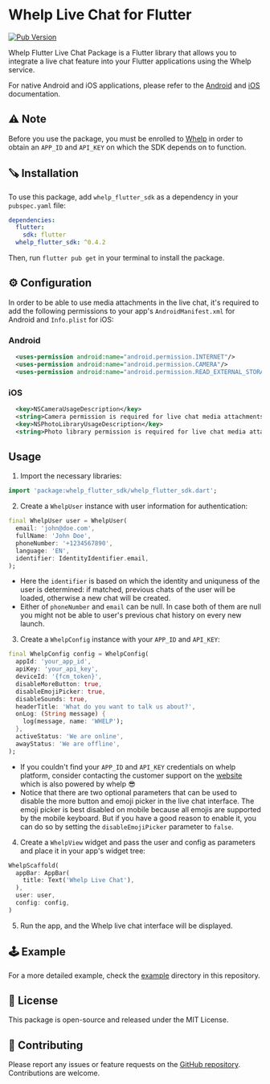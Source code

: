 # Whelp Live Chat for Flutter

[![Pub Version](https://img.shields.io/pub/v/whelp_flutter_sdk)](https://pub.dev/packages/whelp_flutter_sdk)

Whelp Flutter Live Chat Package is a Flutter library that allows you to integrate a live chat feature into your Flutter applications using the Whelp service.

For native Android and iOS applications, please refer to the <a href="https://github.com/Whelp-Inc/whelp-flutter-sdk/blob/main/doc/native_android.md" target="_blank">Android</a> and <a href="https://github.com/Whelp-Inc/whelp-flutter-sdk/blob/main/doc/native_ios.md">iOS</a> documentation.

## ⚠️ Note

Before you use the package, you must be enrolled to [Whelp](https://whelp.co) in order to obtain an `APP_ID` and `API_KEY` on which the SDK depends on to function. 

## 🪚 Installation

To use this package, add `whelp_flutter_sdk` as a dependency in your `pubspec.yaml` file:

```yaml
dependencies:
  flutter:
    sdk: flutter
  whelp_flutter_sdk: ^0.4.2
```

Then, run `flutter pub get` in your terminal to install the package.

## ⚙️ Configuration

In order to be able to use media attachments in the live chat, it's required to add the following permissions to your app's `AndroidManifest.xml` for Android and `Info.plist` for iOS:

### Android

```xml
  <uses-permission android:name="android.permission.INTERNET"/>
  <uses-permission android:name="android.permission.CAMERA"/>
  <uses-permission android:name="android.permission.READ_EXTERNAL_STORAGE"/>
```

### iOS

```xml
  <key>NSCameraUsageDescription</key>
  <string>Camera permission is required for live chat media attachments.</string>
  <key>NSPhotoLibraryUsageDescription</key>
  <string>Photo library permission is required for live chat media attachments.</string>
```

## Usage
1. Import the necessary libraries:

```dart 
import 'package:whelp_flutter_sdk/whelp_flutter_sdk.dart';
```

2. Create a `WhelpUser` instance with user information for authentication:
    
```dart
final WhelpUser user = WhelpUser(
  email: 'john@doe.com',
  fullName: 'John Doe',
  phoneNumber: '+1234567890',
  language: 'EN',
  identifier: IdentityIdentifier.email,
);
```

- Here the `identifier` is based on which the identity and uniquness of the user is determined: if matched, previous chats of the user will be loaded, otherwise a new chat will be created.  
- Either of `phoneNumber` and `email` can be null. In case both of them are null you might not be able to user's previous chat history on every new launch.

3. Create a `WhelpConfig` instance with your `APP_ID` and `API_KEY`:
    
```dart
final WhelpConfig config = WhelpConfig(
  appId: 'your_app_id',
  apiKey: 'your_api_key',
  deviceId: '{fcm_token}',
  disableMoreButton: true,
  disableEmojiPicker: true,
  disableSounds: true,
  headerTitle: 'What do you want to talk us about?',
  onLog: (String message) {
    log(message, name: 'WHELP');
  },
  activeStatus: 'We are online',
  awayStatus: 'We are offline',
);
```

- If you couldn't find your `APP_ID` and `API_KEY` credentials on whelp platform, consider contacting the customer support on the <a href="https://whelp.co" target="_blank">website</a> which is also powered by whelp 😎
- Notice that there are two optional parameters that can be used to disable the more button and emoji picker in the live chat interface.
The emoji picker is best disabled on mobile because all emojis are supported by the mobile keyboard. But if you have a good reason to enable it, you can do so by setting the `disableEmojiPicker` parameter to `false`.

4. Create a `WhelpView` widget and pass the user and config as parameters and place it in your app's widget tree:

```dart
WhelpScaffold(
  appBar: AppBar(
    title: Text('Whelp Live Chat'),
  ),
  user: user,
  config: config,
)
```

5. Run the app, and the Whelp live chat interface will be displayed.

## 🕹️ Example

For a more detailed example, check the <a href="https://github.com/Whelp-Inc/whelp-flutter-sdk" target="_blank">example</a> directory in this repository.

## 📄 License
This package is open-source and released under the MIT License.

## 🙏 Contributing

Please report any issues or feature requests on the <a href="https://github.com/Whelp-Inc/whelp-flutter-sdk" target="_blank">GitHub repository</a>. Contributions are welcome.